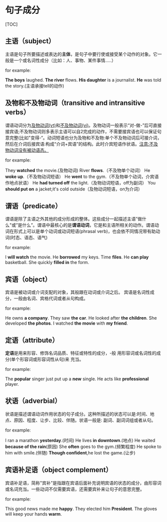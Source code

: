 # 句子成分

[TOC]



## 主语（subject）

主语是句子所要描述或表达的**主体**，是句子中要行使或接受某个动作的对象。它一般是一个或名词性成分（比如：人、事物、某件事情.....）

for example:

**The boys** laughed.
**The river** flows.
**His daughter** is a journalist.
**He** was told the story.(主语承接tell的动作)



## 及物和不及物动词（transitive and intransitive verbs）

谓语动词分为<u>及物动词(vt)</u>和<u>不及物动词(vi)</u>。及物动词一般表示“对-做-”后可直接接宾语;不及物动词则多表示主语可以自2完成的动作，不需要接宾语也可以保证句意完整(比如"变得-“。动词短语也分为及物和不及物:单个不及物动词后可接介词，然后在介词后接宾语:构成“介词+宾语”的结构。此时介宾短语作状语。<u>注意:不及物动词没有被动语态。</u>

for example:

They **watched** the movie.(及物动词)
River **flows**.（不及物单个动词）
He **woke up**.（不及物动词短语）
He **went** to the gym.（不及物单个动词，介宾语作地点状语）
He **had turned off** the light.（及物动词短语，off为副词）
You **should put on** a jacket;it's cold outside（及物动词短语，on为介词）



## 谓语（predicate）

谓语是除了主语之外其他的成分形成的整体。这些成分一起描述主语”做什么"或”是什么”。谓语中最核心的是**谓语动词**，它是和主语所相关的动作。谓语动词在形式上可以是单个动词或动词短语(phrasal verb)，也会依不同情况带有助动词(时态、语态、语气)

for example:

I **will watch** the movie.
He **borrowed** my keys.
Time **files**.
He **can play** basketball.
She quickly **filled in** the form.



## 宾语（object）

宾语是被动词或介词支配的对象，其般跟在动词或介词之后。 宾语是名词性成分，一般由名词、宾格代词或者从句构成。

for example:

He owns **a company**.
They saw **the car**.
He looked after **the children**.
She developed **the photos**.
I watched **the movie** with **my friend**.



## 定语（attribute）

**定语**是用来形容、修饰名词品质、特征或特性的成分，-般
用形容词或名词性的成分(单个形容词或形容词性从句)来
充当。

for example:

The **popular** singer just put up a **new** single.
He acts like **professional** player.



## 状语（adverbial）

状语是描述谓语动词作用状态的句子成分。这种所描述的状态可以是:时间、地点、原因、程度、让步、比较、伴随。状语一般是: 副词、副词词组或者从句。

for example:

I ran a marathon **yesterday**.(时间)
He lives **in downtown**.(地点)
He waited **because of the rain**(原因)
She **often** goes to the gym.(频繁程度)
He spoke to him with smile.(伴随)
**Though confident**,he lost the game.(让步)

 

## 宾语补足语（object complement）

宾语补足语，简称"宾补”是指跟在宾语后面补充说明宾语的状态的成分，由形容词或名词充当。一些动词不仅需要宾语，还需要宾补来让句子的意思完整。

for example:

This good news made me **happy**.
They elected him **President**.
The gloves will keep your hands **warm**.



